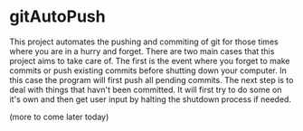 # gitAutoPush
This project automates the pushing and commiting of git for those times where you are in a hurry and forget.
There are two main cases that this project aims to take care of.
The first is the event where you forget to make commits or push existing commits before shutting down your computer.
In this case the program will first push all pending commits. The next step is to deal with things that havn't been committed. It will first try to do some on it's own and then get user input by halting the shutdown process if needed.

(more to come later today)
